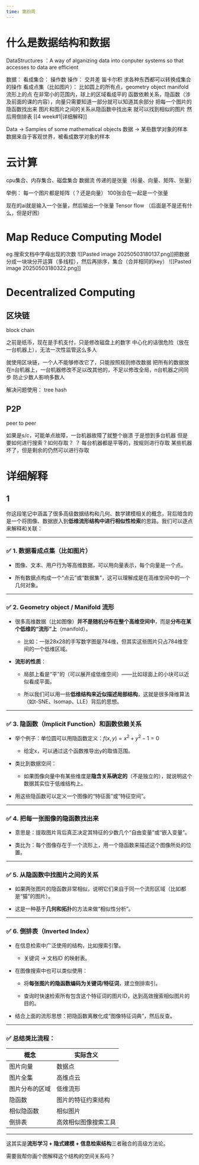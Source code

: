 ```yaml
---
time: 第四周
---
```

# 什么是数据结构和数据

DataStructures ：A way of alganizing data into conputer systems so that accesses to data are efficient

数据：
	看成集合：
		操作数
	操作：
		交并差 笛卡尔积
		求各种东西都可以转换成集合的操作
	看成点集（比如图片）：
		比如圆上的所有点，geometry object
			manifold 流形上的点
			在非常小的范围内，球上的区域看成平的
			函数依赖关系，隐函数（涉及前面的课的内容），向量只需要知道一部分就可以知道其余部分
			把每一个图片的隐函数找出来
			图片和图片之间的关系从隐函数中找出来
			就可以找到相似的图片
			然后用倒排表
[[4 week#1|详细解释]]

Data → Samples of some mathematical objects
数据 → 某些数学对象的样本
数据来自于客观世界，被看成数学对象的样本

# 云计算

cpu集合、内存集合、磁盘集合
数据流
传递的是张量（标量、向量、矩阵、张量）

举例：
每一个图片都是矩阵（？还是向量）
100张合在一起是一个张量

现在的ai就是输入一个张量，然后输出一个张量
Tensor flow
（后面是不是还有什么，但是好困）

# Map Reduce Computing Model

eg.搜索文档中字母出现的次数
![[Pasted image 20250503180137.png]]把数据分成一块块分开运算（多线程），然后再排序，集合（合并相同的key）
![[Pasted image 20250503180322.png]]
# Decentralized Computing

## 区块链

block chain

之前是纸币，现在是手机支付，只是修改磁盘上的数字
中心化的话很危险（放在一台机器上），无法一次性监管这么多人

就使用区块链，一个人不能够修改它了，只能按照规则修改数据
把所有的数据放在n台机器上，一台机器修改不足以改其他的，不足以修改全局，n台机器之间同步
防止少数人影响多数人

解决问题使用：
tree hash 

## P2P

peer to peer

如果是s/c，可能单点故障，一台机器故障了就整个崩溃
于是想到多台机器
但是要如何进行搜索？如何存取？
	？
每台机器都是平等的，按规则进行存取
某些机器坏了，但是剩余的仍然可以进行存取


# 详细解释
## 1 

你这段笔记中涵盖了很多高级数据结构和几何、数学建模相关的概念，背后暗含的是一个将图像、数据嵌入到**低维流形结构中进行相似性检索**的思路。我们可以逐点来解释和关联：

---

### ✅ **1. 数据看成点集（比如图片）**

- 图像、文本、用户行为等高维数据，可以用向量表示，每个向量是一个点。
    
- 所有数据点构成一个“点云”或“数据集”，这可以理解成是在高维空间中的一个几何对象。
    

---

### ✅ **2. Geometry object / Manifold 流形**

- 很多高维数据（比如图像）**并不是随机分布在整个高维空间中**，而是**分布在某个低维的“流形”上**（manifold）。
    
    - 比如：一张28x28的手写数字图是784维，但其实这些图片只占784维空间的一个低维区域。
        
- **流形的性质**：
    
    - 局部上看是“平”的（可以展开成低维空间）——比如球面上的小块可以近似看成平面。
        
    - 所以我们可以用一些**低维结构来近似描述局部结构**，这就是很多降维算法（如t-SNE、Isomap、LLE）背后的思想。
        

---

### ✅ **3. 隐函数（Implicit Function）和函数依赖关系**

- 举个例子：单位圆可以用隐函数定义：$f(x, y) = x^2 + y^2 - 1 = 0$
    
    - 给定x，可以通过这个函数推导出y的取值范围。
        
- 类比到数据空间：
    
    - 如果图像向量中有某些维度是**隐含关系确定的**（不是独立的），就说明这个数据其实位于低维结构上。
        
- 用这些隐函数可以定义一个图像的“特征面”或“特征空间”。
    

---

### ✅ **4. 把每一张图像的隐函数找出来**

- 意思是：提取图片背后真正决定其特征的少数几个“自由变量”或“嵌入变量”。
    
- 类比为：每个图像存在于一个流形上，用一个隐函数来描述这个图像所处的位置。
    

---

### ✅ **5. 从隐函数中找图片之间的关系**

- 如果两张图片的隐函数非常相似，说明它们来自于同一个流形区域（比如都是“猫”的图片）。
    
- 这是一种基于**几何和拓扑**的方法来做“相似性分析”。
    

---

### ✅ **6. 倒排表（Inverted Index）**

- 在信息检索中广泛使用的结构，比如搜索引擎。
    
    - 关键词 → 文档ID 的映射表。
        
- 在图像搜索中也可以类似使用：
    
    - 将**每张图片的隐函数编码为关键词/特征词**，建立倒排索引。
        
    - 查询时快速检索所有包含这个特征词的图片ID，达到高效搜索相似图片的目的。
        
- 结合上面的流形思想：把隐函数离散化成“图像特征词典”，然后反查。
    

---

### ✅ 总结类比流程：

|概念|实际含义|
|---|---|
|图片向量|数据点|
|图片全集|高维点云|
|图片分布的区域|低维流形|
|隐函数|图片的特征约束结构|
|相似隐函数|相似图片|
|倒排表|高效相似图像搜索工具|

---

这其实是**流形学习 + 隐式建模 + 信息检索结构**三者融合的高级方法论。

需要我帮你画个图解释这个结构的空间关系吗？